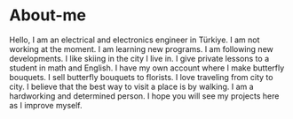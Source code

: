# About-me
 Hello, I am an electrical and electronics engineer in Türkiye. 
I am not working at the moment. I am learning new programs. I am following new developments.
I like skiing in the city I live in. I give private lessons to a student in math and English. I have my own account where I make butterfly bouquets. I sell butterfly bouquets to florists.
I love traveling from city to city. I believe that the best way to visit a place is by walking. I am a hardworking and determined person.
I hope you will see my projects here as I improve myself.
